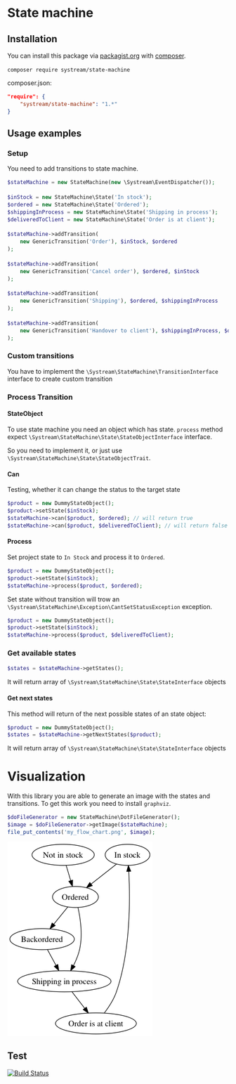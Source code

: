 # State machine

## Installation

You can install this package via [packagist.org](https://packagist.org/packages/systream/state-machine) with [composer](https://getcomposer.org/).

`composer require systream/state-machine`

composer.json:

```json
"require": {
    "systream/state-machine": "1.*"
}
```

## Usage examples

### Setup

You need to add transitions to state machine.

```php
$stateMachine = new StateMachine(new \Systream\EventDispatcher());

$inStock = new StateMachine\State('In stock');
$ordered = new StateMachine\State('Ordered');
$shippingInProcess = new StateMachine\State('Shipping in process');
$deliveredToClient = new StateMachine\State('Order is at client');

$stateMachine->addTransition(
	new GenericTransition('Order'), $inStock, $ordered
);

$stateMachine->addTransition(
	new GenericTransition('Cancel order'), $ordered, $inStock
);

$stateMachine->addTransition(
	new GenericTransition('Shipping'), $ordered, $shippingInProcess
);

$stateMachine->addTransition(
	new GenericTransition('Handover to client'), $shippingInProcess, $deliveredToClient
);

```

### Custom transitions
You have to implement the ```\Systream\StateMachine\TransitionInterface``` interface to create custom transition


### Process Transition

#### StateObject

To use state machine you need an object which has state.
```process``` method expect ```\Systream\StateMachine\State\StateObjectInterface``` interface.

So you need to implement it, or just use ```\Systream\StateMachine\State\StateObjectTrait```.

#### Can

Testing, whether it can change the status to the target state

```php
$product = new DummyStateObject();
$product->setState($inStock);
$stateMachine->can($product, $ordered); // will return true
$stateMachine->can($product, $deliveredToClient); // will return false

```

#### Process

Set project state to ```In Stock``` and process it to ```Ordered```.

```php
$product = new DummyStateObject();
$product->setState($inStock);
$stateMachine->process($product, $ordered);

```

Set state without transition will trow an ```\Systream\StateMachine\Exception\CantSetStatusException``` exception.

```php
$product = new DummyStateObject();
$product->setState($inStock);
$stateMachine->process($product, $deliveredToClient);

```

### Get available states

```php
$states = $stateMachine->getStates();

```
It will return array of ```\Systream\StateMachine\State\StateInterface``` objects

#### Get next states

This method will return of the next possible states of an state object:
```php
$product = new DummyStateObject();
$states = $stateMachine->getNextStates($product);

```

It will return array of ```\Systream\StateMachine\State\StateInterface``` objects

# Visualization
With this library you are able to generate an image with the states and transitions.
To get this work you need to install ```graphviz```.

```php
$doFileGenerator = new StateMachine\DotFileGenerator();
$image = $doFileGenerator->getImage($stateMachine);
file_put_contents('my_flow_chart.png', $image);

```
![example-flow](https://github.com/systream/state-machine/blob/master/assets/my_flow_chart.png)

## Test

[![Build Status](https://travis-ci.org/systream/state-machine.svg?branch=master)](https://travis-ci.org/systream/state-machine)